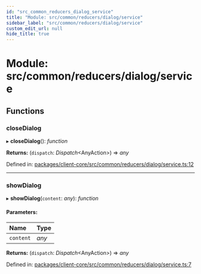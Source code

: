 ```yaml
---
id: "src_common_reducers_dialog_service"
title: "Module: src/common/reducers/dialog/service"
sidebar_label: "src/common/reducers/dialog/service"
custom_edit_url: null
hide_title: true
---
```


# Module: src/common/reducers/dialog/service

## Functions

### closeDialog

▸ **closeDialog**(): *function*

**Returns:** (`dispatch`: *Dispatch*<AnyAction\>) => *any*

Defined in: [packages/client-core/src/common/reducers/dialog/service.ts:12](https://github.com/xr3ngine/xr3ngine/blob/716a06460/packages/client-core/src/common/reducers/dialog/service.ts#L12)

___

### showDialog

▸ **showDialog**(`content`: *any*): *function*

#### Parameters:

Name | Type |
:------ | :------ |
`content` | *any* |

**Returns:** (`dispatch`: *Dispatch*<AnyAction\>) => *any*

Defined in: [packages/client-core/src/common/reducers/dialog/service.ts:7](https://github.com/xr3ngine/xr3ngine/blob/716a06460/packages/client-core/src/common/reducers/dialog/service.ts#L7)
